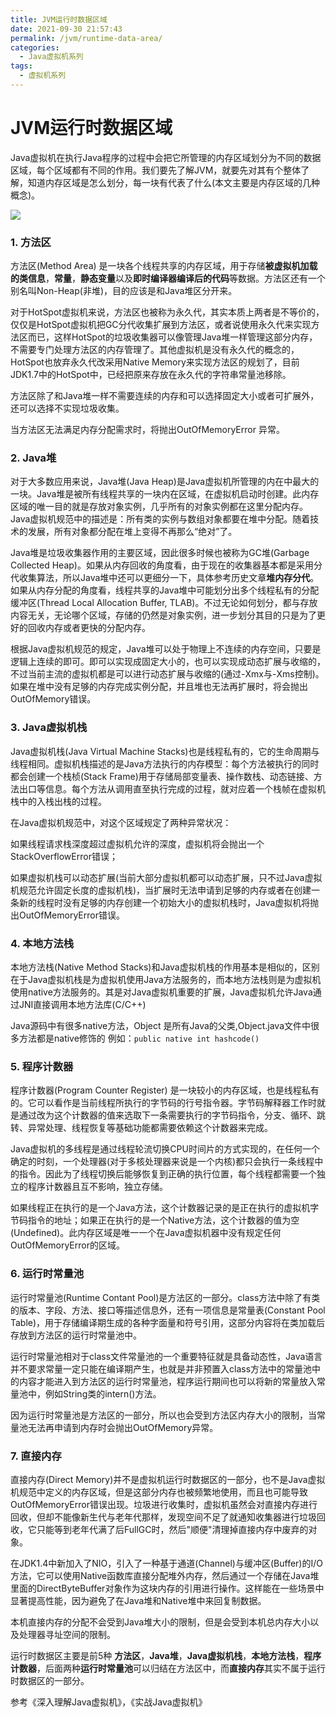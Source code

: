 ```yaml
---
title: JVM运行时数据区域
date: 2021-09-30 21:57:43
permalink: /jvm/runtime-data-area/
categories:
  - Java虚拟机系列
tags:
  - 虚拟机系列
---
```

# JVM运行时数据区域

Java虚拟机在执行Java程序的过程中会把它所管理的内存区域划分为不同的数据区域，每个区域都有不同的作用。我们要先了解JVM，就要先对其有个整体了解，知道内存区域是怎么划分，每一块有代表了什么(本文主要是内存区域的几种概念)。



<img src="https://cdn.jsdelivr.net/gh/AJiSun/CDN/jvm-img/jvm-3-runtime.png">



### 1. 方法区

方法区(Method Area) 是一块各个线程共享的内存区域，用于存储**被虚拟机加载的类信息**，**常量**，**静态变量**以及**即时编译器编译后的代码**等数据。方法区还有一个别名叫Non-Heap(非堆)，目的应该是和Java堆区分开来。

对于HotSpot虚拟机来说，方法区也被称为永久代，其实本质上两者是不等价的，仅仅是HotSpot虚拟机把GC分代收集扩展到方法区，或者说使用永久代来实现方法区而已，这样HotSpot的垃圾收集器可以像管理Java堆一样管理这部分内存，不需要专门处理方法区的内存管理了。其他虚拟机是没有永久代的概念的，HotSpot也放弃永久代改采用Native Memory来实现方法区的规划了，目前JDK1.7中的HotSpot中，已经把原来存放在永久代的字符串常量池移除。

方法区除了和Java堆一样不需要连续的内存和可以选择固定大小或者可扩展外，还可以选择不实现垃圾收集。

当方法区无法满足内存分配需求时，将抛出OutOfMemoryError 异常。



###  2. Java堆

对于大多数应用来说，Java堆(Java Heap)是Java虚拟机所管理的内在中最大的一块。Java堆是被所有线程共享的一块内在区域，在虚拟机启动时创建。此内存区域的唯一目的就是存放对象实例，几乎所有的对象实例都在这里分配内存。Java虚拟机规范中的描述是：所有类的实例与数组对象都要在堆中分配。随着技术的发展，所有对象都分配在堆上变得不再那么“绝对”了。

Java堆是垃圾收集器作用的主要区域，因此很多时候也被称为GC堆(Garbage Collected Heap)。如果从内存回收的角度看，由于现在的收集器基本都是采用分代收集算法，所以Java堆中还可以更细分一下，具体参考历史文章**堆内存分代**。 如果从内存分配的角度看，线程共享的Java堆中可能划分出多个线程私有的分配缓冲区(Thread Local Allocation Buffer, TLAB)。不过无论如何划分，都与存放内容无关，无论哪个区域，存储的仍然是对象实例，进一步划分其目的只是为了更好的回收内存或者更快的分配内存。

根据Java虚拟机规范的规定，Java堆可以处于物理上不连续的内存空间，只要是逻辑上连续的即可。即可以实现成固定大小的，也可以实现成动态扩展与收缩的，不过当前主流的虚拟机都是可以进行动态扩展与收缩的(通过-Xmx与-Xms控制)。如果在堆中没有足够的内存完成实例分配，并且堆也无法再扩展时，将会抛出OutOfMemory错误。



###  3. Java虚拟机栈

Java虚拟机栈(Java Virtual Machine Stacks)也是线程私有的，它的生命周期与线程相同。虚拟机栈描述的是Java方法执行的内存模型：每个方法被执行的同时都会创建一个栈桢(Stack Frame)用于存储局部变量表、操作数栈、动态链接、方法出口等信息。每个方法从调用直至执行完成的过程，就对应着一个栈帧在虚拟机栈中的入栈出栈的过程。



在Java虚拟机规范中，对这个区域规定了两种异常状况：

如果线程请求栈深度超过虚拟机允许的深度，虚拟机将会抛出一个StackOverflowError错误；

如果虚拟机栈可以动态扩展(当前大部分虚拟机都可以动态扩展，只不过Java虚拟机规范允许固定长度的虚拟机栈)，当扩展时无法申请到足够的内存或者在创建一条新的线程时没有足够的内存创建一个初始大小的虚拟机栈时，Java虚拟机将抛出OutOfMemoryError错误。



###  4. 本地方法栈

本地方法栈(Native Method Stacks)和Java虚拟机栈的作用基本是相似的，区别在于Java虚拟机栈是为虚拟机使用Java方法服务的，而本地方法栈则是为虚拟机使用native方法服务的。其是对Java虚拟机重要的扩展，Java虚拟机允许Java通过JNI直接调用本地方法库(C/C++)

Java源码中有很多native方法，Object 是所有Java的父类,Object.java文件中很多方法都是native修饰的 例如：`public native int hashcode()`



###  5. 程序计数器

程序计数器(Program Counter Register) 是一块较小的内存区域，也是线程私有的。它可以看作是当前线程所执行的字节码的行号指令器。字节码解释器工作时就是通过改为这个计数器的值来选取下一条需要执行的字节码指令，分支、循环、跳转、异常处理、线程恢复等基础功能都需要依赖这个计数器来完成。

Java虚拟机的多线程是通过线程轮流切换CPU时间片的方式实现的，在任何一个确定的时刻，一个处理器(对于多核处理器来说是一个内核)都只会执行一条线程中的指令。因此为了线程切换后能够恢复到正确的执行位置，每个线程都需要一个独立的程序计数器且互不影响，独立存储。

如果线程正在执行的是一个Java方法，这个计数器记录的是正在执行的虚拟机字节码指令的地址；如果正在执行的是一个Native方法，这个计数器的值为空(Undefined)。此内存区域是唯一一个在Java虚拟机器中没有规定任何OutOfMemoryError的区域。



### 6. 运行时常量池

运行时常量池(Runtime Contant Pool)是方法区的一部分。class方法中除了有类的版本、字段、方法、接口等描述信息外，还有一项信息是常量表(Constant Pool Table)，用于存储编译期生成的各种字面量和符号引用，这部分内容将在类加载后存放到方法区的运行时常量池中。

运行时常量池相对于class文件常量池的一个重要特征就是具备动态性，Java语言并不要求常量一定只能在编译期产生，也就是并非预置入class方法中的常量池中的内容才能进入到方法区的运行时常量池，程序运行期间也可以将新的常量放入常量池中，例如String类的intern()方法。

因为运行时常量池是方法区的一部分，所以也会受到方法区内存大小的限制，当常量池无法再申请到内存时会抛出OutOfMemory异常。



###  7. 直接内存

直接内存(Direct Memory)并不是虚拟机运行时数据区的一部分，也不是Java虚拟机规范中定义的内存区域，但是这部分内存也被频繁地使用，而且也可能导致OutOfMemoryError错误出现。垃圾进行收集时，虚拟机虽然会对直接内存进行回收，但却不能像新生代与老年代那样，发现空间不足了就通知收集器进行垃圾回收，它只能等到老年代满了后FullGC时，然后"顺便"清理掉直接内存中废弃的对象。

在JDK1.4中新加入了NIO，引入了一种基于通道(Channel)与缓冲区(Buffer)的I/O方法，它可以使用Native函数库直接分配堆外内存，然后通过一个存储在Java堆里面的DirectByteBuffer对象作为这块内存的引用进行操作。这样能在一些场景中显著提高性能，因为避免了在Java堆和Native堆中来回复制数据。

本机直接内存的分配不会受到Java堆大小的限制，但是会受到本机总内存大小以及处理器寻址空间的限制。



运行时数据区主要是前5种 **方法区**，**Java堆**，**Java虚拟机栈**，**本地方法栈**，**程序计数器**，后面两种**运行时常量池**可以归结在方法区中，而**直接内存**其实不属于运行时数据区的一部分。



参考《深入理解Java虚拟机》，《实战Java虚拟机》



